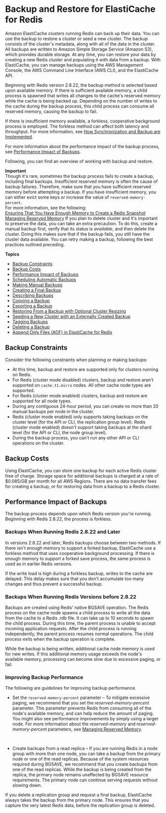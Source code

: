 # Backup and Restore for ElastiCache for Redis<a name="backups"></a>

Amazon ElastiCache clusters running Redis can back up their data\. You can use the backup to restore a cluster or seed a new cluster\. The backup consists of the cluster's metadata, along with all of the data in the cluster\. All backups are written to Amazon Simple Storage Service \(Amazon S3\), which provides durable storage\. At any time, you can restore your data by creating a new Redis cluster and populating it with data from a backup\. With ElastiCache, you can manage backups using the AWS Management Console, the AWS Command Line Interface \(AWS CLI\), and the ElastiCache API\.

Beginning with Redis version 2\.8\.22, the backup method is selected based upon available memory\. If there is sufficient available memory, a child process is spawned that writes all changes to the cache's reserved memory while the cache is being backed up\. Depending on the number of writes to the cache during the backup process, this child process can consume all reserved memory, causing the backup to fail\.

If there is insufficient memory available, a forkless, cooperative background process is employed\. The forkless method can affect both latency and throughput\. For more information, see [How Synchronization and Backup are Implemented](Replication.Redis.Versions.md)\.

For more information about the performance impact of the backup process, see [Performance Impact of Backups](#backups-performance)\.

Following, you can find an overview of working with backup and restore\. 

**Important**  
Though it's rare, sometimes the backup process fails to create a backup, including final backups\. Insufficient reserved memory is often the cause of backup failures\. Therefore, make sure that you have sufficient reserved memory before attempting a backup\. If you have insufficient memory, you can either evict some keys or increase the value of `reserved-memory-percent`\.  
For more information, see the following:  
 [Ensuring That You Have Enough Memory to Create a Redis Snapshot](BestPractices.BGSAVE.md)
 [Managing Reserved Memory](redis-memory-management.md)
If you plan to delete cluster and it's important to preserve the data, you can take an extra precaution\. To do this, create a manual backup first, verify that its status is *available*, and then delete the cluster\. Doing this makes sure that if the backup fails, you still have the cluster data available\. You can retry making a backup, following the best practices outlined preceding\.

**Topics**
+ [Backup Constraints](#backups-constraints)
+ [Backup Costs](#backups-costs)
+ [Performance Impact of Backups](#backups-performance)
+ [Scheduling Automatic Backups](backups-automatic.md)
+ [Making Manual Backups](backups-manual.md)
+ [Creating a Final Backup](backups-final.md)
+ [Describing Backups](backups-describing.md)
+ [Copying a Backup](backups-copying.md)
+ [Exporting a Backup](backups-exporting.md)
+ [Restoring From a Backup with Optional Cluster Resizing](backups-restoring.md)
+ [Seeding a New Cluster with an Externally Created Backup](backups-seeding-redis.md)
+ [Tagging Backups](backups-tagging.md)
+ [Deleting a Backup](backups-deleting.md)
+ [Append Only Files \(AOF\) in ElastiCache for Redis](RedisAOF.md)

## Backup Constraints<a name="backups-constraints"></a>

Consider the following constraints when planning or making backups:
+ At this time, backup and restore are supported only for clusters running on Redis\.
+ For Redis \(cluster mode disabled\) clusters, backup and restore aren't supported on `cache.t1.micro` nodes\. All other cache node types are supported\.
+ For Redis \(cluster mode enabled\) clusters, backup and restore are supported for all node types\.
+ During any contiguous 24\-hour period, you can create no more than 20 manual backups per node in the cluster\.
+ Redis \(cluster mode enabled\) only supports taking backups on the cluster level \(for the API or CLI, the replication group level\)\. Redis \(cluster mode enabled\) doesn't support taking backups at the shard level \(for the API or CLI, the node group level\)\.
+ During the backup process, you can't run any other API or CLI operations on the cluster\.

## Backup Costs<a name="backups-costs"></a>

Using ElastiCache, you can store one backup for each active Redis cluster free of charge\. Storage space for additional backups is charged at a rate of $0\.085/GB per month for all AWS Regions\. There are no data transfer fees for creating a backup, or for restoring data from a backup to a Redis cluster\.

## Performance Impact of Backups<a name="backups-performance"></a>

The backup process depends upon which Redis version you're running\. Beginning with Redis 2\.8\.22, the process is forkless\.

### Backups When Running Redis 2\.8\.22 and Later<a name="backups-performance-2.8.22-later"></a>

In versions 2\.8\.22 and later, Redis backups choose between two methods\. If there isn't enough memory to support a forked backup, ElastiCache use a forkless method that uses cooperative background processing\. If there is enough memory to support a forked save process, the same process is used as in earlier Redis versions\.

If the write load is high during a forkless backup, writes to the cache are delayed\. This delay makes sure that you don't accumulate too many changes and thus prevent a successful backup\.

### Backups When Running Redis Versions before 2\.8\.22<a name="backups-performance-2.8.22-before"></a>

Backups are created using Redis' native BGSAVE operation\. The Redis process on the cache node spawns a child process to write all the data from the cache to a Redis \.rdb file\. It can take up to 10 seconds to spawn the child process\. During this time, the parent process is unable to accept incoming application requests\. After the child process is running independently, the parent process resumes normal operations\. The child process exits when the backup operation is complete\. 

While the backup is being written, additional cache node memory is used for new writes\. If this additional memory usage exceeds the node's available memory, processing can become slow due to excessive paging, or fail\.

### Improving Backup Performance<a name="backups-performance-improving"></a>

The following are guidelines for improving backup performance\.
+ Set the `reserved-memory-percent` parameter – To mitigate excessive paging, we recommend that you set the *reserved\-memory\-percent* parameter\. This parameter prevents Redis from consuming all of the node's available memory, and can help reduce the amount of paging\. You might also see performance improvements by simply using a larger node\. For more information about the *reserved\-memory* and *reserved\-memory\-percent* parameters, see [Managing Reserved Memory](redis-memory-management.md)\.

   
+ Create backups from a read replica – If you are running Redis in a node group with more than one node, you can take a backup from the primary node or one of the read replicas\. Because of the system resources required during BGSAVE, we recommend that you create backups from one of the read replicas\. While the backup is being created from the replica, the primary node remains unaffected by BGSAVE resource requirements\. The primary node can continue serving requests without slowing down\.

If you delete a replication group and request a final backup, ElastiCache always takes the backup from the primary node\. This ensures that you capture the very latest Redis data, before the replication group is deleted\.